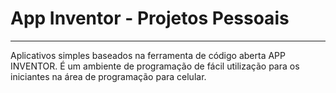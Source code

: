 # <h1>App Inventor - Projetos Pessoais</h1>

<hr>

<p>  
  Aplicativos simples baseados na ferramenta de código aberta APP INVENTOR. É um ambiente de programação de fácil utilização para os iniciantes na área de programação para celular.
</p>
